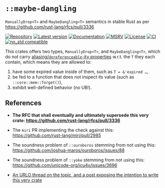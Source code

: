 # `::maybe-dangling`

`ManuallyDrop<T>` and `MaybeDangling<T>` semantics in stable Rust as per <https://github.com/rust-lang/rfcs/pull/3336>

[![Repository](https://img.shields.io/badge/repository-GitHub-brightgreen.svg)](
https://github.com/danielhenrymantilla/maybe-dangling.rs)
[![Latest version](https://img.shields.io/crates/v/maybe-dangling.svg)](
https://crates.io/crates/maybe-dangling)
[![Documentation](https://docs.rs/maybe-dangling/badge.svg)](
https://docs.rs/maybe-dangling)
[![MSRV](https://img.shields.io/badge/MSRV-1.65.0-white)](
https://gist.github.com/danielhenrymantilla/9b59de4db8e5f2467ed008b3c450527b)
[![License](https://img.shields.io/crates/l/maybe-dangling.svg)](
https://github.com/danielhenrymantilla/maybe-dangling.rs/blob/master/LICENSE-ZLIB)
[![CI](https://github.com/danielhenrymantilla/maybe-dangling.rs/workflows/CI/badge.svg)](
https://github.com/danielhenrymantilla/maybe-dangling.rs/actions)
[![no_std compatible](https://img.shields.io/badge/no__std-compatible-success.svg)](
https://github.com/rust-secure-code/safety-dance/)

<!-- Templated by `cargo-generate` using https://github.com/danielhenrymantilla/proc-macro-template -->

This crates offers two types, `ManuallyDrop<T>`, and `MaybeDangling<T>`, which do not carry
[aliasing/`dereferenceable`-ity properties](https://github.com/rust-lang/rfcs/pull/3336) w.r.t. the
`T` they each contain, which means they are allowed to:
 1. have some expired value inside of them, such as `T = &'expired …`,
 1. be fed to a function that does not inspect its value (such as `::core::mem::forget()`),
 1. exhibit well-defined behavior (no UB!).

## References

  - **The RFC that shall eventually and ultimately supersede this very crate: <https://github.com/rust-lang/rfcs/pull/3336>**

  - The `miri` PR implementing the check against this: <https://github.com/rust-lang/miri/pull/2985>

  - The soundness problem of `::ouroboros` stemming from not using this: <https://github.com/joshua-maros/ouroboros/issues/88>

  - The soundness problem of `::yoke` stemming from not using this: <https://github.com/unicode-org/icu4x/issues/3696>

  - [An URLO thread on the topic, and a post exposing the intention to write this very crate](https://users.rust-lang.org/t/unsafe-code-review-semi-owning-weak-rwlock-t-guard/95706/15?u=yandros)

